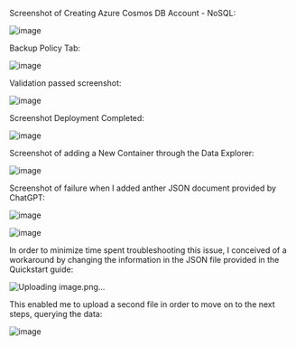 Screenshot of Creating Azure Cosmos DB Account - NoSQL:

![image](https://github.com/techgrounds/cloud-assignments-E28MS/assets/151161141/67163e61-ba92-49bd-afdd-2938b52198ee)

Backup Policy Tab:

![image](https://github.com/techgrounds/cloud-assignments-E28MS/assets/151161141/bb81d9af-ca56-4145-be3d-38d390697dfc)

Validation passed screenshot:

![image](https://github.com/techgrounds/cloud-assignments-E28MS/assets/151161141/14191d1f-d6dc-4c3b-b3d7-310e50e77ebd)

Screenshot Deployment Completed:

![image](https://github.com/techgrounds/cloud-assignments-E28MS/assets/151161141/b4566d8e-318f-40eb-88e6-076a7f8a279c)

Screenshot of adding a New Container through the Data Explorer:

![image](https://github.com/techgrounds/cloud-assignments-E28MS/assets/151161141/279a55d1-3f92-44da-ab6b-919c45102124)


Screenshot of failure when I added anther JSON document provided by ChatGPT:

![image](https://github.com/techgrounds/cloud-assignments-E28MS/assets/151161141/ed0e33e5-533f-4371-9e92-435633bab423)

![image](https://github.com/techgrounds/cloud-assignments-E28MS/assets/151161141/424754c6-c5fa-47c5-8c26-b6638046d04c)


In order to minimize time spent troubleshooting this issue, I conceived of a workaround by changing the information in the JSON file provided in the Quickstart guide:



![Uploading image.png…]()



This enabled me to upload a second file in order to move on to the next steps, querying the data:

![image](https://github.com/techgrounds/cloud-assignments-E28MS/assets/151161141/a1b06439-dca0-4512-b53e-3340a7ff4676)








